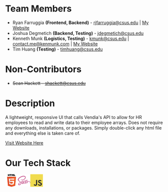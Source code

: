 # Team Members
- Ryan Farruggia **(Frontend, Backend)** - rjfarruggia@csus.edu | [My Website](http://rjfar.com)
- Joshua Degmetich **(Backend, Testing)** - jdegmetich@csus.edu
- Kenneth Munk **(Logistics, Testing)** - kmunk@csus.edu | contact.me@kenmunk.com | [My Website](http://kenmunk.com)
- Tim Huang **(Testing)** - timhuang@csus.edu
# Non-Contributors
- ~~Sean Hackett - shackett@csus.edu~~

# Description
A lightweight, responsive UI that calls Vendia's API to allow for HR employees to read and write data to their employee arrays. Does not require any downloads, installations, or packages. Simply double-click any html file and everything else is taken care of.

[Visit Website Here](https://halfhumanresources.github.io/)
# Our Tech Stack

<img align="left" alt="HTML5" width="40px" src="https://raw.githubusercontent.com/github/explore/80688e429a7d4ef2fca1e82350fe8e3517d3494d/topics/html/html.png" />
<img align="left" alt="Sass" width="40px" src="https://raw.githubusercontent.com/github/explore/80688e429a7d4ef2fca1e82350fe8e3517d3494d/topics/sass/sass.png" />
<img align="left" alt="JavaScript" width="40px" src="https://raw.githubusercontent.com/github/explore/80688e429a7d4ef2fca1e82350fe8e3517d3494d/topics/javascript/javascript.png" />
<br />
<br />
